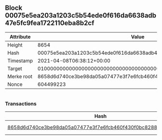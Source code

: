 ## Block 00075e5ea203a1203c5b54ede0f616da6638adb47e5fc9fea1722110eba8b2cf

Attribute | Value
--- | ---
Height | 8654
Hash | 00075e5ea203a1203c5b54ede0f616da6638adb47e5fc9fea1722110eba8b2cf
Timestamp | 2021-04-08T06:38:12+00:00
Target | 0100000000000000000000000000000000000000000000000000000000000000
Merke root | 8658d6d740ce3be98da05a07477e3f7e6fcb460f430f0bc828885f7c8e163cfc
Nonce | 604499223

```

```

### Transactions

Hash | Amount
--- | ---
[8658d6d740ce3be98da05a07477e3f7e6fcb460f430f0bc828885f7c8e163cfc](8658d6d740ce3be98da05a07477e3f7e6fcb460f430f0bc828885f7c8e163cfc.md) | 10.00000000 SKEPTI 

